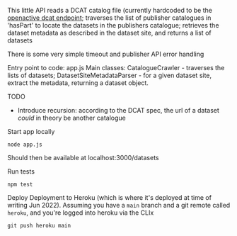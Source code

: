 This little API reads a DCAT catalog file (currently hardcoded to be the [openactive dcat endpoint](https://openactive.io/data-catalogs/data-catalog-collection.jsonld); traverses the list of publisher catalogues in 'hasPart' to locate the datasets in the publishers catalogue; retrieves the dataset metadata as described in the dataset site, and returns a list of datasets

There is some very simple timeout and publisher API error handling

Entry point to code: app.js
Main classes:  CatalogueCrawler - traverses the lists of datasets; DatasetSiteMetadataParser - for a given dataset site, extract the metadata, returning a dataset object.


TODO
- Introduce recursion: according to the DCAT spec, the url of a dataset _could_ in theory be another catalogue

Start app locally
```
node app.js
```
Should  then be available at localhost:3000/datasets

Run tests
```
npm test
```


Deploy
Deployment to Heroku (which is where it's deployed at time of writing Jun 2022). Assuming you have a `main` branch and a git remote called `heroku`, and you're logged into heroku via the CLIx
```
git push heroku main
```
